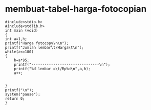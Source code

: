 # membuat-tabel-harga-fotocopian


    #include<stdio.h>
    #include<stdlib.h>
    int main (void)
    {
    int a=1,h;
    printf("Harga fotocopy\n\n");
    printf("Jumlah lembar\t/Harga\t\n");
    while(a<=100)
    {
        h=a*95;
        printf("-------------------------------\n");
        printf("%d lembar =\t/Rp%d\n",a,h);
        a++;


    }
    printf("\n");
    system("pause");
    return 0;
    }

